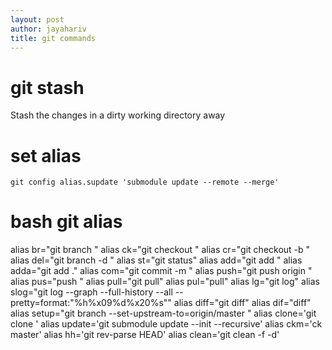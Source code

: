 ```yaml
---
layout: post
author: jayahariv
title: git commands
---
```


# git stash
Stash the changes in a dirty working directory away

# set alias
`git config alias.supdate 'submodule update --remote --merge'`

# bash git alias
alias br="git branch "
alias ck="git checkout "
alias cr="git checkout -b "
alias del="git branch -d "
alias st="git status"
alias add="git add "
alias adda="git add ."
alias com="git commit -m "
alias push="git push origin "
alias pus="push "
alias pull="git pull"
alias pul="pull"
alias lg="git log"
alias slog="git log --graph --full-history --all --pretty=format:"%h%x09%d%x20%s""
alias diff="git diff"
alias dif="diff"
alias setup="git branch --set-upstream-to=origin/master "
alias clone='git clone '
alias update='git submodule update --init --recursive'
alias ckm='ck master'
alias hh='git rev-parse HEAD'
alias clean='git clean -f -d'
